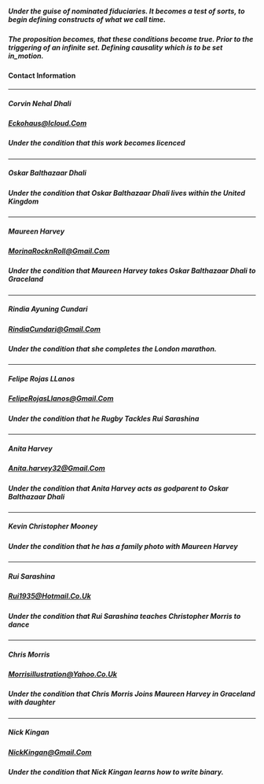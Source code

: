 
##### Under the guise of nominated fiduciaries. It becomes a test of sorts, to begin defining constructs of what we call time. 
##### The proposition becomes, that these conditions become true. Prior to the triggering of an infinite set. Defining causality which is to be set in_motion.


#### Contact Information 
---

##### Corvin Nehal Dhali
##### Eckohaus@Icloud.Com
##### Under the condition that this work becomes licenced

---

##### Oskar Balthazaar Dhali
##### Under the condition that Oskar Balthazaar Dhali lives within the United Kingdom

---

##### Maureen Harvey
##### MorinaRocknRoll@Gmail.Com
##### Under the condition that Maureen Harvey takes Oskar Balthazaar Dhali to Graceland

---

##### Rindia Ayuning Cundari
##### RindiaCundari@Gmail.Com
##### Under the condition that she completes the London marathon.

---

##### Felipe Rojas LLanos
##### FelipeRojasLlanos@Gmail.Com
##### Under the condition that he Rugby Tackles Rui Sarashina 


---

##### Anita Harvey
##### Anita.harvey32@Gmail.Com
##### Under the condition that Anita Harvey acts as godparent to Oskar Balthazaar Dhali

---


##### Kevin Christopher Mooney
##### Under the condition that he has a family photo with Maureen Harvey

---

##### Rui Sarashina
##### Rui1935@Hotmail.Co.Uk
##### Under the condition that Rui Sarashina teaches Christopher Morris to dance

---

##### Chris Morris 
##### Morrisillustration@Yahoo.Co.Uk
##### Under the condition that Chris Morris Joins Maureen Harvey in Graceland with daughter

---

##### Nick Kingan
##### NickKingan@Gmail.Com
##### Under the condition that Nick Kingan learns how to write binary.
